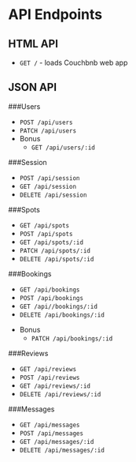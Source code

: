 # API Endpoints

## HTML API
  - `GET /` - loads Couchbnb web app

## JSON API

###Users
  - `POST /api/users`
  - `PATCH /api/users`
  - Bonus
    - `GET /api/users/:id`

###Session
  - `POST /api/session`
  - `GET /api/session`
  - `DELETE /api/session`

###Spots
  - `GET /api/spots`
  - `POST /api/spots`
  - `GET /api/spots/:id`
  - `PATCH /api/spots/:id`
  - `DELETE /api/spots/:id`

###Bookings
  - `GET /api/bookings`
  - `POST /api/bookings`
  - `GET /api//bookings/:id`
  - `DELETE /api/bookings/:id`
  + Bonus
    - `PATCH /api/bookings/:id`

###Reviews
  - `GET /api/reviews`
  - `POST /api/reviews`
  - `GET /api/reviews/:id`
  - `DELETE /api/reviews/:id`

###Messages
  - `GET /api/messages`
  - `POST /api/messages`
  - `GET /api/messages/:id`
  - `DELETE /api/messages/:id`
